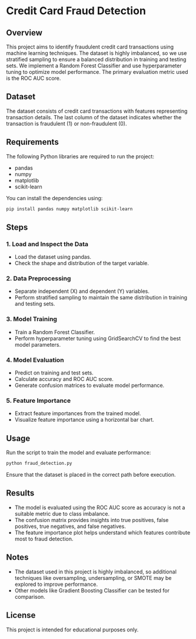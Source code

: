 # Credit Card Fraud Detection

## Overview
This project aims to identify fraudulent credit card transactions using machine learning techniques. The dataset is highly imbalanced, so we use stratified sampling to ensure a balanced distribution in training and testing sets. We implement a Random Forest Classifier and use hyperparameter tuning to optimize model performance. The primary evaluation metric used is the ROC AUC score.

## Dataset
The dataset consists of credit card transactions with features representing transaction details. The last column of the dataset indicates whether the transaction is fraudulent (1) or non-fraudulent (0).

## Requirements
The following Python libraries are required to run the project:
- pandas
- numpy
- matplotlib
- scikit-learn

You can install the dependencies using:
```sh
pip install pandas numpy matplotlib scikit-learn
```

## Steps

### 1. Load and Inspect the Data
- Load the dataset using pandas.
- Check the shape and distribution of the target variable.

### 2. Data Preprocessing
- Separate independent (X) and dependent (Y) variables.
- Perform stratified sampling to maintain the same distribution in training and testing sets.

### 3. Model Training
- Train a Random Forest Classifier.
- Perform hyperparameter tuning using GridSearchCV to find the best model parameters.

### 4. Model Evaluation
- Predict on training and test sets.
- Calculate accuracy and ROC AUC score.
- Generate confusion matrices to evaluate model performance.

### 5. Feature Importance
- Extract feature importances from the trained model.
- Visualize feature importance using a horizontal bar chart.

## Usage
Run the script to train the model and evaluate performance:
```sh
python fraud_detection.py
```
Ensure that the dataset is placed in the correct path before execution.

## Results
- The model is evaluated using the ROC AUC score as accuracy is not a suitable metric due to class imbalance.
- The confusion matrix provides insights into true positives, false positives, true negatives, and false negatives.
- The feature importance plot helps understand which features contribute most to fraud detection.

## Notes
- The dataset used in this project is highly imbalanced, so additional techniques like oversampling, undersampling, or SMOTE may be explored to improve performance.
- Other models like Gradient Boosting Classifier can be tested for comparison.

## License
This project is intended for educational purposes only.

